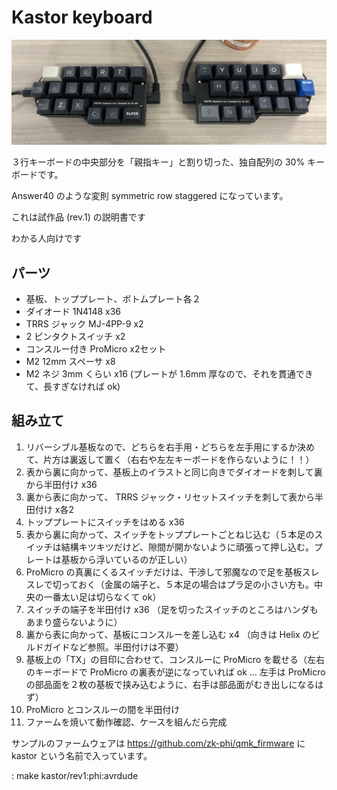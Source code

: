 # Kastor keyboard

![Kastor](images/kastor.jpg)

３行キーボードの中央部分を「親指キー」と割り切った、独自配列の 30% キーボードです。

Answer40 のような変則 symmetric row staggered になっています。

これは試作品 (rev.1) の説明書です

わかる人向けです

## パーツ

- 基板、トッププレート、ボトムプレート各２
- ダイオード 1N4148 x36
- TRRS ジャック MJ-4PP-9 x2
- 2 ピンタクトスイッチ x2
- コンスルー付き ProMicro x2セット
- M2 12mm スペーサ x8
- M2 ネジ 3mm くらい x16 (プレートが 1.6mm 厚なので、それを貫通できて、長すぎなければ ok)

## 組み立て

1. リバーシブル基板なので、どちらを右手用・どちらを左手用にするか決めて、片方は裏返して置く（右右や左左キーボードを作らないように！！）
2. 表から裏に向かって、基板上のイラストと同じ向きでダイオードを刺して裏から半田付け x36
3. 裏から表に向かって、 TRRS ジャック・リセットスイッチを刺して表から半田付け x各2
4. トッププレートにスイッチをはめる x36
5. 表から裏に向かって、スイッチをトッププレートごとねじ込む（５本足のスイッチは結構キツキツだけど、隙間が開かないように頑張って押し込む。プレートは基板から浮いているのが正しい）
6. ProMicro の真裏にくるスイッチだけは、干渉して邪魔なので足を基板スレスレで切っておく（金属の端子と、５本足の場合はプラ足の小さい方も。中央の一番太い足は切らなくて ok）
7. スイッチの端子を半田付け x36 （足を切ったスイッチのところはハンダもあまり盛らないように）
8. 裏から表に向かって、基板にコンスルーを差し込む x4 （向きは Helix のビルドガイドなど参照。半田付けは不要）
9. 基板上の「TX」の目印に合わせて、コンスルーに ProMicro を載せる（左右のキーボードで ProMicro の裏表が逆になっていれば ok … 左手は ProMicro の部品面を２枚の基板で挟み込むように、右手は部品面がむき出しになるはず）
10. ProMicro とコンスルーの間を半田付け
11. ファームを焼いて動作確認、ケースを組んだら完成

サンプルのファームウェアは https://github.com/zk-phi/qmk_firmware に kastor という名前で入っています。

: make kastor/rev1:phi:avrdude

